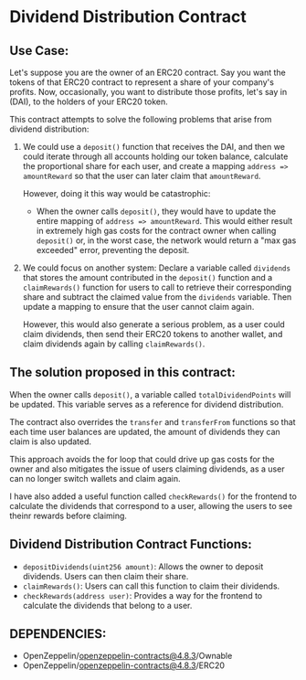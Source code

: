 # Dividend Distribution Contract

## Use Case:

Let's suppose you are the owner of an ERC20 contract. Say you want the tokens of that ERC20 contract to represent a share of your company's profits. Now, occasionally, you want to distribute those profits, let's say in (DAI), to the holders of your ERC20 token.

This contract attempts to solve the following problems that arise from dividend distribution:

1. We could use a `deposit()` function that receives the DAI, and then we could iterate through all accounts holding our token balance, calculate the proportional share for each user, and create a mapping `address => amountReward` so that the user can later claim that `amountReward`.

   However, doing it this way would be catastrophic:
   - When the owner calls `deposit()`, they would have to update the entire mapping of `address => amountReward`. This would either result in extremely high gas costs for the contract owner when calling `deposit()` or, in the worst case, the network would return a "max gas exceeded" error, preventing the deposit.

2. We could focus on another system:
   Declare a variable called `dividends` that stores the amount contributed in the `deposit()` function and a `claimRewards()` function for users to call to retrieve their corresponding share and subtract the claimed value from the `dividends` variable. Then update a mapping to ensure that the user cannot claim again.

   However, this would also generate a serious problem, as a user could claim dividends, then send their ERC20 tokens to another wallet, and claim dividends again by calling `claimRewards()`.

## The solution proposed in this contract:

When the owner calls `deposit()`, a variable called `totalDividendPoints` will be updated. This variable serves as a reference for dividend distribution.

The contract also overrides the `transfer` and `transferFrom` functions so that each time user balances are updated, the amount of dividends they can claim is also updated.

This approach avoids the for loop that could drive up gas costs for the owner and also mitigates the issue of users claiming dividends, as a user can no longer switch wallets and claim again.

I have also added a useful function called `checkRewards()` for the frontend to calculate the dividends that correspond to a user, allowing the users to see theinr rewards before claiming.

## Dividend Distribution Contract Functions:

- `depositDividends(uint256 amount)`: Allows the owner to deposit dividends. Users can then claim their share.
- `claimRewards()`: Users can call this function to claim their dividends.
- `checkRewards(address user)`: Provides a way for the frontend to calculate the dividends that belong to a user.

## DEPENDENCIES:
 - OpenZeppelin/openzeppelin-contracts@4.8.3/Ownable
 - OpenZeppelin/openzeppelin-contracts@4.8.3/ERC20
